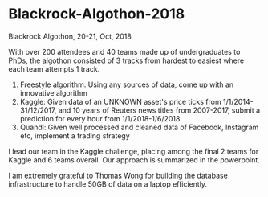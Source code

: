 # Blackrock-Algothon-2018
Blackrock Algothon, 20-21, Oct, 2018

With over 200 attendees and 40 teams made up of undergraduates to PhDs, the algothon consisted of 3 tracks from hardest to easiest where each team attempts 1 track.

1. Freestyle algorithm: Using any sources of data, come up with an innovative algorithm
2. Kaggle: Given data of an UNKNOWN asset's price ticks from 1/1/2014-31/12/2017, and 10 years of Reuters news titles from 2007-2017, submit a prediction for every hour from 1/1/2018-1/6/2018
3. Quandl: Given well processed and cleaned data of Facebook, Instagram etc, implement a trading strategy

I lead our team in the Kaggle challenge, placing among the final 2 teams for Kaggle and 6 teams overall. Our approach is summarized in the powerpoint.

I am extremely grateful to Thomas Wong for building the database infrastructure to handle 50GB of data on a laptop efficiently.

